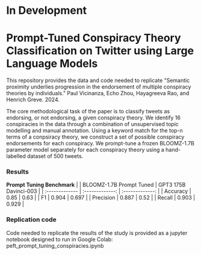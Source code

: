 # In Development

# Prompt-Tuned Conspiracy Theory Classification on Twitter using Large Language Models
This repository provides the data and code needed to replicate "Semantic proximity underlies progression in the endorsement of multiple conspiracy theories by individuals." Paul Vicinanza, Echo Zhou, Hayagreeva Rao, and Henrich Greve. 2024. 

The core methodological task of the paper is to classify tweets as endorsing, or not endorsing, a given conspiracy theory. We identify 16 conspiracies in the data through a combination of unsupervised topic modelling and manual annotation. Using a keyword match for the top-n terms of a conpsiracy theory, we construct a set of possible conspiracy endorsements for each conspiracy. We prompt-tune a frozen BLOOMZ-1.7B parameter model separately for each conspiracy theory using a hand-labelled dataset of 500 tweets.

### Results

**Prompt Tuning Benchmark**
| | BLOOMZ-1.7B Prompt Tuned | GPT3 175B Davinci-003 | 
| :------------- | :-------------: | :-------------: | 
| Accuracy | 0.85 | 0.63 |
| F1 | 0.904 | 0.697 |
| Precision | 0.887 | 0.52 |
| Recall | 0.903 | 0.929 |

### Replication code

Code needed to replicate the results of the study is provided as a jupyter notebook designed to run in Google Colab: peft_prompt_tuning_conspiracies.ipynb

### 
